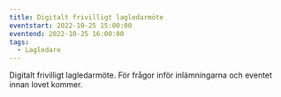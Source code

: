 ```yaml
---
title: Digitalt frivilligt lagledarmöte
eventstart: 2022-10-25 15:00:00
eventend: 2022-10-25 16:00:00
tags:
  - Lagledare
---
```


Digitalt frivilligt lagledarmöte. För frågor inför inlämningarna och eventet innan lovet kommer.

